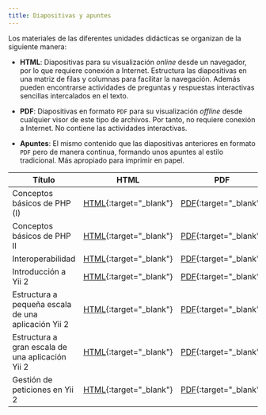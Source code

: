 ```yaml
---
title: Diapositivas y apuntes
---
```


Los materiales de las diferentes unidades didácticas se organizan de la siguiente manera:

- **HTML**: Diapositivas para su visualización *online* desde un navegador, por lo que requiere conexión a Internet. Estructura las diapositivas en una matriz de filas y columnas para facilitar la navegación. Además pueden encontrarse actividades de preguntas y respuestas interactivas sencillas intercalados en el texto.

- **PDF**: Diapositivas en formato `PDF` para su visualización *offline* desde cualquier visor de este tipo de archivos. Por tanto, no requiere conexión a Internet. No contiene las actividades interactivas.

- **Apuntes**: El mismo contenido que las diapositivas anteriores en formato `PDF` pero de manera continua, formando unos apuntes al estilo tradicional. Más apropiado para imprimir en papel.

| Título | HTML | PDF | Apuntes |
| ------ |:----:|:---:|:-------:|
| Conceptos básicos de PHP (I) | [HTML](slides/conceptos-basicos-de-php-i.html){:target="_blank"} | [PDF](pdf/conceptos-basicos-de-php-i.pdf){:target="_blank"} | [Apuntes](pdf/conceptos-basicos-de-php-i-apuntes.pdf){:target="_blank"}
| Conceptos básicos de PHP II | [HTML](slides/conceptos-basicos-de-php-ii.html){:target="_blank"} | [PDF](pdf/conceptos-basicos-de-php-ii.pdf){:target="_blank"} | [Apuntes](pdf/conceptos-basicos-de-php-ii-apuntes.pdf){:target="_blank"}
| Interoperabilidad | [HTML](slides/interoperabilidad.html){:target="_blank"} | [PDF](pdf/interoperabilidad.pdf){:target="_blank"} | [Apuntes](pdf/interoperabilidad-apuntes.pdf){:target="_blank"}
| Introducción a Yii 2 | [HTML](slides/introduccion-a-yii2.html){:target="_blank"} | [PDF](pdf/introduccion-a-yii2.pdf){:target="_blank"} | [Apuntes](pdf/introduccion-a-yii2-apuntes.pdf){:target="_blank"}
| Estructura a pequeña escala de una aplicación Yii 2 | [HTML](slides/estructura-a-pequena-escala-de-una-aplicacion-yii2.html){:target="_blank"} | [PDF](pdf/estructura-a-pequena-escala-de-una-aplicacion-yii2.pdf){:target="_blank"} | [Apuntes](pdf/estructura-a-pequena-escala-de-una-aplicacion-yii2-apuntes.pdf){:target="_blank"}
| Estructura a gran escala de una aplicación Yii 2 | [HTML](slides/estructura-a-gran-escala-de-una-aplicacion-yii2.html){:target="_blank"} | [PDF](pdf/estructura-a-gran-escala-de-una-aplicacion-yii2.pdf){:target="_blank"} | [Apuntes](pdf/estructura-a-gran-escala-de-una-aplicacion-yii2-apuntes.pdf){:target="_blank"}
| Gestión de peticiones en Yii 2 | [HTML](slides/gestion-de-peticiones-en-yii2.html){:target="_blank"} | [PDF](pdf/gestion-de-peticiones-en-yii2.pdf){:target="_blank"} | [Apuntes](pdf/gestion-de-peticiones-en-yii2-apuntes.pdf){:target="_blank"}
